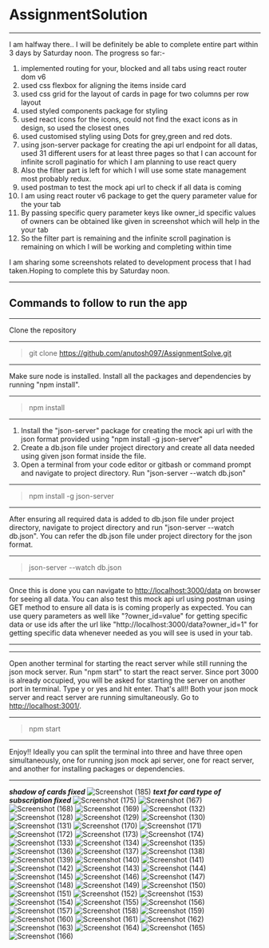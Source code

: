 # AssignmentSolution

***
I am halfway there.. I will be definitely be able to  complete entire part within 3 days by Saturday noon. The progress so far:-
1) implemented routing for your, blocked and all tabs using react router dom v6
2) used css flexbox for aligning the items inside card
3) used css grid for the layout of cards in page for two columns per row layout
4) used styled components package for styling
5) used react icons for the icons, could not find the exact icons as in design, so used the closest ones
6) used customised styling using Dots for grey,green and red dots.
7) using json-server package for creating the api url endpoint for all datas, used 31 different users for at least three pages so that I can account for infinite scroll paginatio for which I am planning to use react query
8) Also the filter part is left for which I will use some state management most probably redux.
9) used postman to test the mock api url to check if all data is coming
10) I am using react router v6 package to get the query parameter value for the your tab 
11) By passing specific query parameter keys like owner_id specific values of owners can be obtained like given in screenshot which will help in the your tab
12) So the filter part is remaining and the infinite scroll pagination is remaining on which I will be working and completing within time

I am sharing some screenshots related to development process that I had taken.Hoping to complete this by Saturday noon.
***

## Commands to follow to run the app

***
Clone the repository
***
> git clone https://github.com/anutosh097/AssignmentSolve.git


***
Make sure node is installed. Install all the packages and dependencies by running "npm install".
***
> npm install

***
1) Install the "json-server" package for creating the mock api url with the json format provided using "npm install -g json-server"
2) Create a db.json file under project directory and create all data needed using given json format inside the file.
3) Open a terminal from your code editor or gitbash or command prompt and navigate to project directory. Run "json-server --watch db.json"
***
> npm install -g json-server

***
After ensuring all required data is added to db.json file under project directory, navigate to project directory and run "json-server --watch db.json". You can refer the db.json file under project directory for the json format.
*** 
>json-server --watch db.json

***
Once this is done you can navigate to [http://localhost:3000/data](http://localhost:3000/data) on browser for seeing all data. You can also test this mock api url using postman using GET method to ensure all data is is coming properly as expected. You can use query parameters as well like "?owner_id=value" for getting specific data or use ids after the url like "http://localhost:3000/data?owner_id=1" for getting specific data whenever needed as you will see is used in your tab.
***


***
Open another terminal for starting the react server while still running the json mock server. Run "npm start" to start the react server. Since port 3000 is already occupied, you will be asked for starting the server on another port in terminal. Type y or yes and  hit enter. That's all!! Both your json mock server and react server are running simultaneously. Go to [http://localhost:3001/](http://localhost:3001/).
***
>npm start

***
Enjoy!! Ideally you can split the terminal into three and have three open simultaneously, one for running json mock api server, one for react server, and another for installing packages or dependencies.
***

***shadow of cards fixed***
![Screenshot (185)](https://user-images.githubusercontent.com/81863474/174430257-26ca1ccf-b5c8-4ce9-8a8c-7a987a189bbe.png)
***text for card type of subscription fixed***
![Screenshot (175)](https://user-images.githubusercontent.com/81863474/174139833-4e83af74-2ecd-4918-b0aa-ecb4d07e68fc.png)
![Screenshot (167)](https://user-images.githubusercontent.com/81863474/174088162-a3cd4590-0744-4971-ae25-4e0b7548ab1e.png)
![Screenshot (168)](https://user-images.githubusercontent.com/81863474/174088174-8638ebac-a31a-4c73-a6f3-1a9b2c14b8bf.png)
![Screenshot (169)](https://user-images.githubusercontent.com/81863474/174088178-7bac251e-4655-47f9-a740-54f1d9a8aadb.png)
![Screenshot (132)](https://user-images.githubusercontent.com/81863474/174088313-9b3feff1-9bf0-48ff-8942-9ad220420f72.png)
![Screenshot (128)](https://user-images.githubusercontent.com/81863474/174088315-c218403b-65e2-4314-9f6e-342782026554.png)
![Screenshot (129)](https://user-images.githubusercontent.com/81863474/174088318-21cbe56f-5530-4455-a4bc-e788e0973e54.png)
![Screenshot (130)](https://user-images.githubusercontent.com/81863474/174088322-ec20dec5-180e-48a4-a8bf-31bcfd3b5e96.png)
![Screenshot (131)](https://user-images.githubusercontent.com/81863474/174088326-c225601c-96a6-443a-9779-b88d985e636e.png)
![Screenshot (170)](https://user-images.githubusercontent.com/81863474/174088180-36583f9f-b974-44b9-9ab9-46993403f15f.png)
![Screenshot (171)](https://user-images.githubusercontent.com/81863474/174088181-59c46db3-cf2e-4ebb-977d-e0f8717f981f.png)
![Screenshot (172)](https://user-images.githubusercontent.com/81863474/174088183-952a4251-0ca7-4f1e-ad4b-5d72eaac89d6.png)
![Screenshot (173)](https://user-images.githubusercontent.com/81863474/174088186-b0f79088-91ac-4c26-b71e-0c8a32990501.png)
![Screenshot (174)](https://user-images.githubusercontent.com/81863474/174088189-d7145d3c-764e-43c5-afba-e35f7f36215f.png)
![Screenshot (133)](https://user-images.githubusercontent.com/81863474/174088193-da95f20d-4148-44b9-b8d9-b7bca0cdf746.png)
![Screenshot (134)](https://user-images.githubusercontent.com/81863474/174088195-f6df37aa-c026-48f8-8ae9-59710ad9dabe.png)
![Screenshot (135)](https://user-images.githubusercontent.com/81863474/174088196-f14ea87e-b2a6-426d-b70c-efd6de77c1a4.png)
![Screenshot (136)](https://user-images.githubusercontent.com/81863474/174088200-4ab8b3fe-46fd-4fd7-abf0-88d3d0926223.png)
![Screenshot (137)](https://user-images.githubusercontent.com/81863474/174088201-e709a577-7a4c-46ae-bedb-118b0c147c4e.png)
![Screenshot (138)](https://user-images.githubusercontent.com/81863474/174088204-1e61e711-5841-4b27-8539-fe85179bb2a2.png)
![Screenshot (139)](https://user-images.githubusercontent.com/81863474/174088208-8f7c54aa-731c-4304-a3cb-dd2e217ddd08.png)
![Screenshot (140)](https://user-images.githubusercontent.com/81863474/174088210-ae3f745a-d8c5-472b-9ae3-053ece30982a.png)
![Screenshot (141)](https://user-images.githubusercontent.com/81863474/174088215-1345c1a6-0bb0-4cb9-9735-bf3755938199.png)
![Screenshot (142)](https://user-images.githubusercontent.com/81863474/174088218-8893bee0-4223-4bde-9a2c-c1f46a6b050e.png)
![Screenshot (143)](https://user-images.githubusercontent.com/81863474/174088223-8c19e79b-0124-403a-9e5d-41af35a92321.png)
![Screenshot (144)](https://user-images.githubusercontent.com/81863474/174088228-5d726425-b0aa-4846-a5cb-f19b701bdab3.png)
![Screenshot (145)](https://user-images.githubusercontent.com/81863474/174088233-9d4ed34f-dc91-4edc-8e71-16ffc85c4076.png)
![Screenshot (146)](https://user-images.githubusercontent.com/81863474/174088236-030deebc-78b2-4e5c-b7ad-1cd98409433e.png)
![Screenshot (147)](https://user-images.githubusercontent.com/81863474/174088239-ba916f2f-c112-4d8f-854a-85392f1a6ede.png)
![Screenshot (148)](https://user-images.githubusercontent.com/81863474/174088242-08b7a123-3edd-431e-97ec-83b53c748826.png)
![Screenshot (149)](https://user-images.githubusercontent.com/81863474/174088245-55c074fd-c014-408a-bd6c-a1e661cc7a30.png)
![Screenshot (150)](https://user-images.githubusercontent.com/81863474/174088248-8d0d3ac1-90c7-4080-afaa-ef3813630f3c.png)
![Screenshot (151)](https://user-images.githubusercontent.com/81863474/174088252-e55faf58-8814-461d-bd58-083c34dc0cd7.png)
![Screenshot (152)](https://user-images.githubusercontent.com/81863474/174088253-688afdb7-4fcd-4d89-b18e-70b7cb1c56b7.png)
![Screenshot (153)](https://user-images.githubusercontent.com/81863474/174088255-1caf4dee-383a-476d-b5cb-a1fcbfdb9068.png)
![Screenshot (154)](https://user-images.githubusercontent.com/81863474/174088257-c4e5e38c-0736-4153-867b-efed05a3d7d3.png)
![Screenshot (155)](https://user-images.githubusercontent.com/81863474/174088261-be9b5efc-2020-46d5-b190-c9c333b4db08.png)
![Screenshot (156)](https://user-images.githubusercontent.com/81863474/174088265-ea026f04-9429-4e4d-9b39-f3383a2c09ea.png)
![Screenshot (157)](https://user-images.githubusercontent.com/81863474/174088267-9af79020-aa29-44fa-b0f2-a22f02fe6b81.png)
![Screenshot (158)](https://user-images.githubusercontent.com/81863474/174088271-021cd769-7b69-4c36-8883-4a7e2b9e40e9.png)
![Screenshot (159)](https://user-images.githubusercontent.com/81863474/174088274-388a896e-aac3-47e2-a88a-11e8ec9e4821.png)
![Screenshot (160)](https://user-images.githubusercontent.com/81863474/174088275-01e8c64e-4e6a-4838-a739-ae55cbb2b193.png)
![Screenshot (161)](https://user-images.githubusercontent.com/81863474/174088278-cc57b364-7aa4-41ce-a5fe-619039829e38.png)
![Screenshot (162)](https://user-images.githubusercontent.com/81863474/174088280-a5c9eb82-ab82-41d8-a674-96bec70baad3.png)
![Screenshot (163)](https://user-images.githubusercontent.com/81863474/174088285-82e34499-1644-4162-9702-f0d873010938.png)
![Screenshot (164)](https://user-images.githubusercontent.com/81863474/174088288-2d32ce18-52be-48c8-bf03-ff9eb2344276.png)
![Screenshot (165)](https://user-images.githubusercontent.com/81863474/174088294-ac2d6176-760e-4d7c-841f-d03c63eba5c5.png)
![Screenshot (166)](https://user-images.githubusercontent.com/81863474/174088297-a5c4533e-2142-4357-9b25-5b637ad1b2b1.png)
